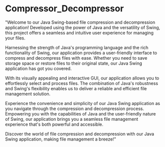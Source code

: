 # Compressor_Decompressor

"Welcome to our Java Swing-based file compression and decompression application! Developed using the power of Java and the versatility of Swing, this project offers a seamless and intuitive user experience for managing your files.

Harnessing the strength of Java's programming language and the rich functionality of Swing, our application provides a user-friendly interface to compress and decompress files with ease. Whether you need to save storage space or restore files to their original state, our Java Swing application has got you covered.

With its visually appealing and interactive GUI, our application allows you to effortlessly select and process files. The combination of Java's robustness and Swing's flexibility enables us to deliver a reliable and efficient file management solution.

Experience the convenience and simplicity of our Java Swing application as you navigate through the compression and decompression process. Empowering you with the capabilities of Java and the user-friendly nature of Swing, our application brings you a seamless file management experience that's both powerful and accessible.

Discover the world of file compression and decompression with our Java Swing application, making file management a breeze!"
